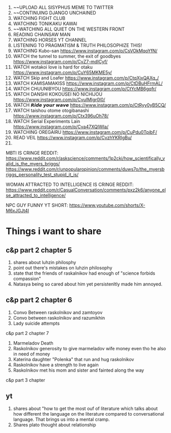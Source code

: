 1. ~~UPLOAD ALL SISYPHUS MEME TO TWITTER
2. ~~CONTINUING DJANGO UNCHAINED
3. WATCHING FIGHT CLUB
4. WATCHING TONIKAKU KAWAI
5. ~~WATCHING ALL QUIET ON THE WESTERN FRONT
6. READING CHAINSAW MAN 
7. WATCHING HORSES YT CHANNEL
8. LISTENING TO PRAGMATISM & TRUTH PHILOSOPHIZE THIS!
9. WATCHING Kubo-san https://www.instagram.com/p/CsVOkMqoYfN/
10. WATCH the tunnel to summer, the exit of goodbyes https://www.instagram.com/p/CvZ7-mdICyf/
11. WATCH wotakoi love is hard for otaku https://www.instagram.com/p/CuY65MKME5y/
12. WATCH Skip and Loafer https://www.instagram.com/p/CtqXjxQAXq_/
13. WATCH KAMISAMAKISS https://www.instagram.com/p/CtDBuHFrmAL/
14. WATCH CHUUNIBYOU https://www.instagram.com/p/CtYcMB6gqfr/
15. WATCH DANSHI KOKOUSEI NO NICHIJOU https://www.instagram.com/p/CvuIMIgr0l0/
16. WATCH 𝙍𝙞𝙙𝙚 𝙮𝙤𝙪𝙧 𝙬𝙖𝙫𝙚 https://www.instagram.com/p/CtRyy0yB5CQ/
17. WATCH taishou otome otogibanashi https://www.instagram.com/p/Ctx396uOh78/
18. WATCH Serial Experiments Lain https://www.instagram.com/p/Cva47XQIWIa/
19. WATCHING OREGAIRU https://www.instagram.com/p/CuPdu0TpibF/
20. READ VEIL https://www.instagram.com/p/CvzhYKRIgBu/
21. 


MBTI IS CRINGE REDDIT:
https://www.reddit.com/r/askscience/comments/1p2cki/how_scientifically_valid_is_the_myers_briggs/
https://www.reddit.com/r/unpopularopinion/comments/duws7o/the_myersbriggs_personality_test_stupid_it_is/

WOMAN ATTRACTED TO INTELLIGENCE IS CRINGE REDDIT:
https://www.reddit.com/r/CasualConversation/comments/pxz2k6/anyone_else_attracted_to_intelligence/

NPC GUY FUNNY YT SHORT:
https://www.youtube.com/shorts/X-M6xJGJt4I

# Things i want to share

## c&p part 2 chapter 5
1. shares about luhzin philosphy
2. point out there's mistakes on luhzin philosophy
3. state that the friends of raskalnikov had enough of "science forbids compassion"
4. Natasya being so cared about him yet persistenltly made him annoyed.

## c&p part 2 chapter 6
1. Convo Between raskolnikov and zamtoyov
2. Convo between raskolnikov and razumikhin
3. Lady suicide attempts

c&p part 2 chapter 7
1. Marmeladov Death
2. Raskolnikov generosity to give marmeladov wife money even tho he also in need of money
3. Katerina daughter "Polenka" that run and hug raskolnikov
4. Raskolnikov have a strength to live again
5. Raskolnikov met his mom and sister and fainted along the way

c&p part 3 chapter 


## yt 
1. shares about "how to get the most ouf of literature which talks about how different the language on the literature compared to conversational language. That brings us into a mental cramp.
2. Shares plato thought about relationship



